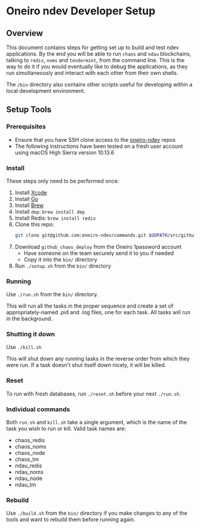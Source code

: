 # Oneiro ndev Developer Setup

## Overview

This document contains steps for getting set up to build and test ndev applications.  By the end you will be able to run `chaos` and `ndau` blockchains, talking to `redis`, `noms` and `tendermint`, from the command line.  This is the way to do it if you would eventually like to debug the applications, as they run simultaneously and interact with each other from their own shells.

The `/bin` directory also contains other scripts useful for developing within a local development environment.

## Setup Tools

### Prerequisites

* Ensure that you have SSH clone access to the [oneiro-ndev](https://github.com/oneiro-ndev) repos
* The following instructions have been tested on a fresh user account using macOS High Sierra version 10.13.6

### Install

These steps only need to be performed once:

1. Install [Xcode](https://itunes.apple.com/us/app/xcode/id497799835)
1. Install [Go](https://golang.org/doc/install)
1. Install [Brew](https://brew.sh/)
1. Install `dep`: `brew install dep`
1. Install Redis: `brew install redis`
1. Clone this repo:
    ```sh
    git clone git@github.com:oneiro-ndev/commands.git $GOPATH/src/github.com/oneiro-ndev/commands
    ```
1. Download `github_chaos_deploy` from the Oneiro 1password account
    - Have someone on the team securely send it to you if needed
    - Copy it into the `bin/` directory
1. Run `./setup.sh` from the `bin/` directory

### Running

Use `./run.sh` from the `bin/` directory.

This will run all the tasks in the proper sequence and create a set of appropriately-named .pid and .log files, one for each task.  All tasks will run in the background.

### Shutting it down

Use `./kill.sh`

This will shut down any running tasks in the reverse order from which they were run. If a task doesn't shut itself down nicely, it will be killed.

### Reset

To run with fresh databases, run `./reset.sh` before your next `./run.sh`.

### Individual commands

Both `run.sh` and `kill.sh` take a single argument, which is the name of the task you wish to run or kill. Valid task names are:

* chaos_redis
* chaos_noms
* chaos_node
* chaos_tm
* ndau_redis
* ndau_noms
* ndau_node
* ndau_tm

### Rebuild

Use `./build.sh` from the `bin/` directory if you make changes to any of the tools and want to rebuild them before running again.
